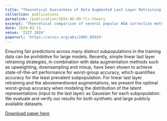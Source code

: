 ```yaml
---
title: "Theoretical Guarantees of Data Augmented Last Layer Retraining Methods"
collection: publications
permalink: /publication/2024-05-09-llr-theory
excerpt: 'Theoretical comparison of several popular WGA correction methods for LLR'
date: 2024-02-11
venue: 'ISIT 2024'
paperurl: 'https://arxiv.org/abs/2405.05934'
---
```

Ensuring fair predictions across many distinct subpopulations in the training data can be prohibitive for large models. Recently, simple linear last layer retraining strategies, in combination with data augmentation methods such as upweighting, downsampling and mixup, have been shown to achieve state-of-the-art performance for worst-group accuracy, which quantifies accuracy for the least prevalent subpopulation. For linear last layer retraining and the abovementioned augmentations, we present the optimal worst-group accuracy when modeling the distribution of the latent representations (input to the last layer) as Gaussian for each subpopulation. We evaluate and verify our results for both synthetic and large publicly available datasets. 

[Download paper here](https://arxiv.org/pdf/2405.05934)
